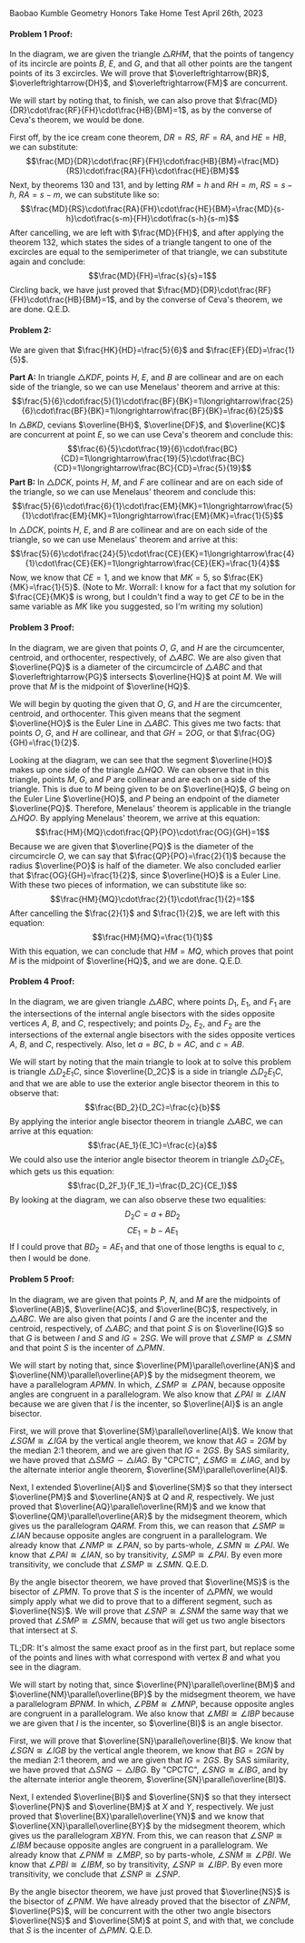 Baobao Kumble
Geometry Honors Take Home Test
April 26th, 2023

#### Problem 1 Proof:
In the diagram, we are given the triangle $\triangle{RHM}$, that the points of tangency of its incircle are points $B$, $E$, and $G$, and that all other points are the tangent points of its 3 excircles. We will prove that $\overleftrightarrow{BR}$, $\overleftrightarrow{DH}$, and $\overleftrightarrow{FM}$ are concurrent.

We will start by noting that, to finish, we can also prove that $\frac{MD}{DR}\cdot\frac{RF}{FH}\cdot\frac{HB}{BM}=1$, as by the converse of Ceva's theorem, we would be done. 

First off, by the ice cream cone theorem, $DR=RS$, $RF=RA$, and $HE=HB$, we can substitute: $$\frac{MD}{DR}\cdot\frac{RF}{FH}\cdot\frac{HB}{BM}=\frac{MD}{RS}\cdot\frac{RA}{FH}\cdot\frac{HE}{BM}$$Next, by theorems 130 and 131, and by letting $RM=h$ and $RH=m$, $RS=s-h$, $RA=s-m$, we can substitute like so: $$\frac{MD}{RS}\cdot\frac{RA}{FH}\cdot\frac{HE}{BM}=\frac{MD}{s-h}\cdot\frac{s-m}{FH}\cdot\frac{s-h}{s-m}$$After cancelling, we are left with $\frac{MD}{FH}$, and after applying the theorem 132, which states the sides of a triangle tangent to one of the excircles are equal to the semiperimeter of that triangle, we can substitute again and conclude: $$\frac{MD}{FH}=\frac{s}{s}=1$$Circling back, we have just proved that $\frac{MD}{DR}\cdot\frac{RF}{FH}\cdot\frac{HB}{BM}=1$, and by the converse of Ceva's theorem, we are done. Q.E.D. 

#### Problem 2:
We are given that $\frac{HK}{HD}=\frac{5}{6}$ and $\frac{EF}{ED}=\frac{1}{5}$.

**Part A:**
In triangle $\triangle{KDF}$, points $H$, $E$, and $B$ are collinear and are on each side of the triangle, so we can use Menelaus' theorem and arrive at this: $$\frac{5}{6}\cdot\frac{5}{1}\cdot\frac{BF}{BK}=1\longrightarrow\frac{25}{6}\cdot\frac{BF}{BK}=1\longrightarrow\frac{BF}{BK}=\frac{6}{25}$$In $\triangle{BKD}$, cevians $\overline{BH}$, $\overline{DF}$, and $\overline{KC}$ are concurrent at point $E$, so we can use Ceva's theorem and conclude this: $$\frac{6}{5}\cdot\frac{19}{6}\cdot\frac{BC}{CD}=1\longrightarrow\frac{19}{5}\cdot\frac{BC}{CD}=1\longrightarrow\frac{BC}{CD}=\frac{5}{19}$$
**Part B:** 
In $\triangle{DCK}$, points $H$, $M$, and $F$ are collinear and are on each side of the triangle, so we can use Menelaus' theorem and conclude this: $$\frac{5}{6}\cdot\frac{6}{1}\cdot\frac{EM}{MK}=1\longrightarrow\frac{5}{1}\cdot\frac{EM}{MK}=1\longrightarrow\frac{EM}{MK}=\frac{1}{5}$$In $\triangle{DCK}$, points $H$, $E$, and $B$ are collinear and are on each side of the triangle, so we can use Menelaus' theorem and arrive at this: $$\frac{5}{6}\cdot\frac{24}{5}\cdot\frac{CE}{EK}=1\longrightarrow\frac{4}{1}\cdot\frac{CE}{EK}=1\longrightarrow\frac{CE}{EK}=\frac{1}{4}$$Now, we know that $CE=1$, and we know that $MK=5$, so $\frac{EK}{MK}=\frac{1}{5}$. 
(Note to Mr. Worrall: I know for a fact that my solution for $\frac{CE}{MK}$ is wrong, but I couldn't find a way to get $CE$ to be in the same variable as $MK$ like you suggested, so I'm writing my solution)

#### Problem 3 Proof:
In the diagram, we are given that points $O$, $G$, and $H$ are the circumcenter, centroid, and orthocenter, respectively, of $\triangle{ABC}$. We are also given that $\overline{PQ}$ is a diameter of the circumcircle of $\triangle{ABC}$ and that $\overleftrightarrow{PG}$ intersects $\overline{HQ}$ at point $M$. We will prove that $M$ is the midpoint of $\overline{HQ}$.

We will begin by quoting the given that $O$, $G$, and $H$ are the circumcenter, centroid, and orthocenter. This given means that the segment $\overline{HO}$ is the Euler Line in $\triangle{ABC}$. This gives me two facts: that points $O$, $G$, and $H$ are collinear, and that $GH=2OG$, or that $\frac{OG}{GH}=\frac{1}{2}$.

Looking at the diagram, we can see that the segment $\overline{HO}$ makes up one side of the triangle $\triangle{HQO}$. We can observe that in this triangle, points $M$, $G$, and $P$ are collinear and are each on a side of the triangle. This is due to $M$ being given to be on $\overline{HQ}$, $G$ being on the Euler Line $\overline{HO}$, and $P$ being an endpoint of the diameter $\overline{PQ}$. Therefore, Menelaus' theorem is applicable in the triangle $\triangle{HQO}$. By applying Menelaus' theorem, we arrive at this equation: $$\frac{HM}{MQ}\cdot\frac{QP}{PO}\cdot\frac{OG}{GH}=1$$Because we are given that $\overline{PQ}$ is the diameter of the circumcircle $O$, we can say that $\frac{QP}{PO}=\frac{2}{1}$ because the radius $\overline{PO}$ is half of the diameter. We also concluded earlier that $\frac{OG}{GH}=\frac{1}{2}$, since $\overline{HO}$ is a Euler Line. With these two pieces of information, we can substitute like so: $$\frac{HM}{MQ}\cdot\frac{2}{1}\cdot\frac{1}{2}=1$$After cancelling the $\frac{2}{1}$ and $\frac{1}{2}$, we are left with this equation: $$\frac{HM}{MQ}=\frac{1}{1}$$With this equation, we can conclude that $HM=MQ$, which proves that point $M$ is the midpoint of $\overline{HQ}$, and we are done. Q.E.D.

#### Problem 4 Proof:
In the diagram, we are given triangle $\triangle{ABC}$, where points $D_1$, $E_1$, and $F_1$ are the intersections of the internal angle bisectors with the sides opposite vertices $A$, $B$, and $C$, respectively; and points $D_2$, $E_2$, and $F_2$ are the intersections of the external angle bisectors with the sides opposite vertices $A$, $B$, and $C$, respectively. Also, let $a=BC$, $b=AC$, and $c=AB$.

We will start by noting that the main triangle to look at to solve this problem is triangle $\triangle{D_2E_1C}$, since $\overline{D_2C}$ is a side in triangle $\triangle{D_2E_1C}$, and that we are able to use the exterior angle bisector theorem in this to observe that: $$\frac{BD_2}{D_2C}=\frac{c}{b}$$By applying the interior angle bisector theorem in triangle $\triangle{ABC}$, we can arrive at this equation: $$\frac{AE_1}{E_1C}=\frac{c}{a}$$We could also use the interior angle bisector theorem in triangle $\triangle{D_2CE_1}$, which gets us this equation: $$\frac{D_2F_1}{F_1E_1}=\frac{D_2C}{CE_1}$$By looking at the diagram, we can also observe these two equalities: $$D_2C=a+BD_2$$$$CE_1=b-AE_1$$If I could prove that $BD_2=AE_1$ and that one of those lengths is equal to $c$, then I would be done.

#### Problem 5 Proof:
In the diagram, we are given that points $P$, $N$, and $M$ are the midpoints of $\overline{AB}$, $\overline{AC}$, and $\overline{BC}$, respectively, in $\triangle{ABC}$. We are also given that points $I$ and $G$ are the incenter and the centroid, respectively, of $\triangle{ABC}$; and that point $S$ is on $\overline{IG}$ so that $G$ is between $I$ and $S$ and $IG=2SG$. We will prove that $\angle{SMP}\cong\angle{SMN}$ and that point $S$ is the incenter of $\triangle{PMN}$. 

We will start by noting that, since $\overline{PM}\parallel\overline{AN}$ and $\overline{NM}\parallel\overline{AP}$ by the midsegment theorem, we have a parallelogram $APMN$. In which, $\angle{SMP}\cong\angle{PAN}$, because opposite angles are congruent in a parallelogram. We also know that $\angle{PAI}\cong\angle{IAN}$ because we are given that $I$ is the incenter, so $\overline{AI}$ is an angle bisector.

First, we will prove that $\overline{SM}\parallel\overline{AI}$. We know that $\angle{SGM}\cong\angle{IGA}$ by the vertical angle theorem, we know that $AG=2GM$ by the median 2:1 theorem, and we are given that $IG=2GS$. By SAS similarity, we have proved that $\triangle{SMG}\sim\triangle{IAG}$. By "CPCTC", $\angle{SMG}\cong\angle{IAG}$, and by the alternate interior angle theorem, $\overline{SM}\parallel\overline{AI}$.

Next, I extended $\overline{AI}$ and $\overline{SM}$ so that they intersect $\overline{PM}$ and $\overline{AN}$ at $Q$ and $R$, respectively. We just proved that $\overline{AQ}\parallel\overline{RM}$ and we know that $\overline{QM}\parallel\overline{AR}$ by the midsegment theorem, which gives us the parallelogram $QARM$. From this, we can reason that $\angle{SMP}\cong\angle{IAN}$ because opposite angles are congruent in a parallelogram. We already know that $\angle{NMP}\cong\angle{PAN}$, so by parts-whole, $\angle{SMN}\cong\angle{PAI}$. We know that $\angle{PAI}\cong\angle{IAN}$, so by transitivity, $\angle{SMP}\cong\angle{PAI}$. By even more transitivity, we conclude that $\angle{SMP}\cong\angle{SMN}$. Q.E.D.

By the angle bisector theorem, we have proved that $\overline{MS}$ is the bisector of $\angle{PMN}$. To prove that $S$ is the incenter of $\triangle{PMN}$, we would simply apply what we did to prove that to a different segment, such as $\overline{NS}$. We will prove that $\angle{SNP}\cong\angle{SNM}$ the same way that we proved that $\angle{SMP}\cong\angle{SMN}$, because that will get us two angle bisectors that intersect at $S.$ 

TL;DR: It's almost the same exact proof as in the first part, but replace some of the points and lines with what correspond with vertex $B$ and what you see in the diagram.

We will start by noting that, since $\overline{PN}\parallel\overline{BM}$ and $\overline{NM}\parallel\overline{BP}$ by the midsegment theorem, we have a parallelogram $BPNM$. In which, $\angle{PBM}\cong\angle{MNP}$, because opposite angles are congruent in a parallelogram. We also know that $\angle{MBI}\cong\angle{IBP}$ because we are given that $I$ is the incenter, so $\overline{BI}$ is an angle bisector.

First, we will prove that $\overline{SN}\parallel\overline{BI}$. We know that $\angle{SGN}\cong\angle{IGB}$ by the vertical angle theorem, we know that $BG=2GN$ by the median 2:1 theorem, and we are given that $IG=2GS$. By SAS similarity, we have proved that $\triangle{SNG}\sim\triangle{IBG}$. By "CPCTC", $\angle{SNG}\cong\angle{IBG}$, and by the alternate interior angle theorem, $\overline{SN}\parallel\overline{BI}$.

Next, I extended $\overline{BI}$ and $\overline{SN}$ so that they intersect $\overline{PN}$ and $\overline{BM}$ at $X$ and $Y$, respectively. We just proved that $\overline{BX}\parallel\overline{YN}$ and we know that $\overline{XN}\parallel\overline{BY}$ by the midsegment theorem, which gives us the parallelogram $XBYN$. From this, we can reason that $\angle{SNP}\cong\angle{IBM}$ because opposite angles are congruent in a parallelogram. We already know that $\angle{PNM}\cong\angle{MBP}$, so by parts-whole, $\angle{SNM}\cong\angle{PBI}$. We know that $\angle{PBI}\cong\angle{IBM}$, so by transitivity, $\angle{SNP}\cong\angle{IBP}$. By even more transitivity, we conclude that $\angle{SNP}\cong\angle{SNP}$.

By the angle bisector theorem, we have just proved that $\overline{NS}$ is the bisector of $\angle{PNM}$. We have already proved that the bisector of $\angle{NPM}$, $\overline{PS}$, will be concurrent with the other two angle bisectors $\overline{NS}$ and $\overline{SM}$ at point $S$, and with that, we conclude that $S$ is the incenter of $\triangle{PMN}$. Q.E.D.









